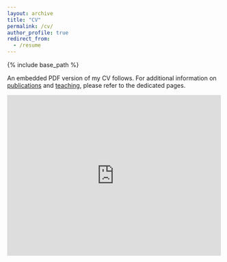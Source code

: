 ```yaml
---
layout: archive
title: "CV"
permalink: /cv/
author_profile: true
redirect_from:
  - /resume
---
```


{% include base_path %}

An embedded PDF version of my CV follows. For additional information on [publications](https://fjsantam.github.io/publications/) and [teaching](https://fjsantam.github.io/teaching/), please refer to the dedicated pages.

<embed src="https://fjsantam.github.io/files/CV_Francisco_Santamarina.pdf" width="500" height="375" type="application/pdf">
</embed>

